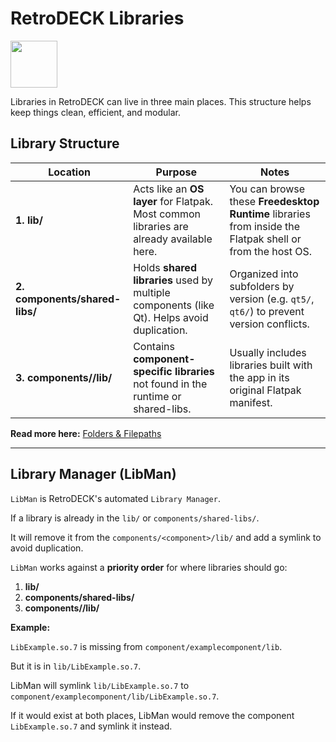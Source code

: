 # RetroDECK Libraries


<img src="../../../wiki_icons/pixelitos/folder-red-activities.png" width="75">

Libraries in RetroDECK can live in three main places. This structure helps keep things clean, efficient, and modular.

## Library Structure

| Location                        | Purpose                                                                                          | Notes                                                                                          |
|--------------------------------|--------------------------------------------------------------------------------------------------|------------------------------------------------------------------------------------------------|
| **1. lib/** | Acts like an **OS layer** for Flatpak. Most common libraries are already available here.         | You can browse these **Freedesktop Runtime** libraries from inside the Flatpak shell or from the host OS.                       |
| **2. components/shared-libs/**     | Holds **shared libraries** used by multiple components (like Qt). Helps avoid duplication.        | Organized into subfolders by version (e.g. `qt5/`, `qt6/`) to prevent version conflicts.       |
| **3. components/<component>/lib/**   | Contains **component-specific libraries** not found in the runtime or shared-libs.               | Usually includes libraries built with the app in its original Flatpak manifest.                |

**Read more here:** [Folders & Filepaths](../general/folders-filepaths.md)

---

## Library Manager (LibMan) 

`LibMan` is RetroDECK's automated `Library Manager`.

If a library is already in the `lib/` or `components/shared-libs/`.

It will remove it from the `components/<component>/lib/` and add a symlink to avoid duplication.

`LibMan` works against a **priority order** for where libraries should go:

1. **lib/** 
2. **components/shared-libs/**
3. **components/<component>/lib/**

**Example:** 

`LibExample.so.7` is missing from `component/examplecomponent/lib`.

But it is in `lib/LibExample.so.7`.

LibMan will symlink `lib/LibExample.so.7` to `component/examplecomponent/lib/LibExample.so.7`.

If it would exist at both places, LibMan would remove the component `LibExample.so.7` and symlink it instead.

